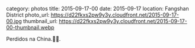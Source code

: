 category: photos 
title: 2015-09-17-00
date: 2015-09-17
location: Fangshan District
photo_url: https://d22fkxs2pw9y3y.cloudfront.net/2015-09-17-00.jpg
thumbnail_url: https://d22fkxs2pw9y3y.cloudfront.net/2015-09-17-00-thumbnail.webp

Perdidos na China.🚵🍜.              